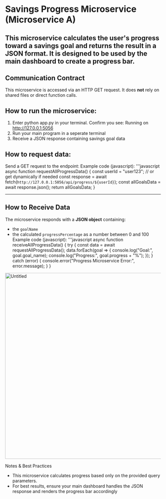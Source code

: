 # Savings Progress Microservice (Microservice A)
This microservice calculates the user's progress toward a savings goal and returns the result in a JSON format. It is designed to be used by the main dashboard to create a progress bar.
----
## Communication Contract
This microservice is accessed via an HTTP GET request. It does **not** rely on shared files or direct function calls.
## How to run the microservice:
1. Enter python app.py in your terminal. Confirm you see: Running on http://127.0.0.1:5056
2. Run your main program in a seperate terminal
3. Receive a JSON response containing savings goal data
   
## How to request data:
Send a GET request to the endpoint: 
Example code (javascript):
'''javascript
async function requestAllProgressData() {
        const userId = "user123"; // or get dynamically if needed
        const response = await fetch(`http://127.0.0.1:5056/api/progress/${userId}`);
        const allGoalsData = await response.json();
        return allGoalsData;
      }
      
---

## How to Receive Data
The microservice responds with a **JSON object** containing:
- the `goalName`
- the calculated `progressPercentage` as a number between 0 and 100
Example code (javascript):
'''javascript
async function receiveAllProgressData() {
        try {
          const data = await requestAllProgressData();
          data.forEach(goal => {
            console.log("Goal:", goal.goal_name);
            console.log("Progress:", goal.progress + "%");
          });
        } catch (error) {
          console.error("Progress Microservice Error:", error.message);
        }
      }

<img width="600" alt="Untitled" src="https://github.com/user-attachments/assets/a7f67dc5-190c-4820-849c-5882d27bb42b" />

Notes & Best Practices
- This microservice calculates progress based only on the provided query parameters.
- For best results, ensure your main dashboard handles the JSON response and renders the progress bar accordingly
